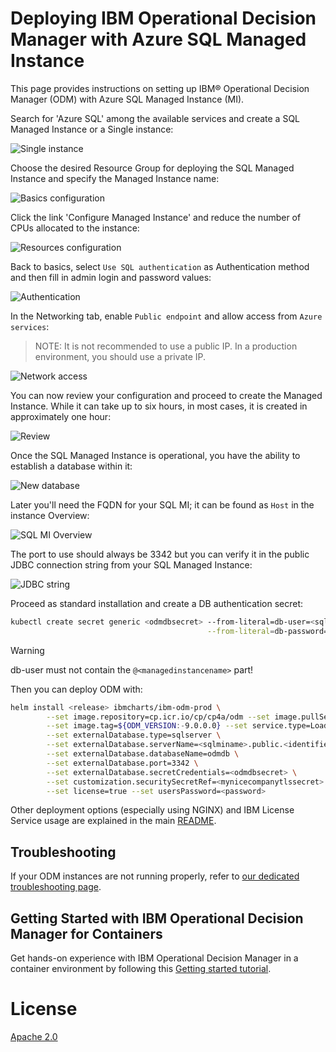 # Deploying IBM Operational Decision Manager with Azure SQL Managed Instance

This page provides instructions on setting up IBM® Operational Decision Manager (ODM) with Azure SQL Managed Instance (MI).

Search for 'Azure SQL' among the available services and create a SQL Managed Instance or a Single instance:

![Single instance](images/sqlmi-select_offer.png)

Choose the desired Resource Group for deploying the SQL Managed Instance and specify the Managed Instance name:

![Basics configuration](images/sqlmi-basics.png)

Click the link 'Configure Managed Instance' and reduce the number of CPUs allocated to the instance:

![Resources configuration](images/sqlmi-resources.png)

Back to basics, select `Use SQL authentication` as Authentication method and then fill in admin login and password values:

![Authentication](images/sqlmi-authentication.png)

In the Networking tab, enable `Public endpoint` and allow access from `Azure services`:
> NOTE: It is not recommended to use a public IP. In a production environment, you should use a private IP.

![Network access](images/sqlmi-network.png)

You can now review your configuration and proceed to create the Managed Instance. While it can take up to six hours, in most cases, it is created in approximately one hour:

![Review](images/sqlmi-review.png)

Once the SQL Managed Instance is operational, you have the ability to establish a database within it:

![New database](images/sqlmi-newdb.png)

Later you'll need the FQDN for your SQL MI; it can be found as `Host` in the instance Overview:

![SQL MI Overview](images/sqlmi-overview.png)

The port to use should always be 3342 but you can verify it in the public JDBC connection string from your SQL Managed Instance:

![JDBC string](images/sqlmi-jdbcstring.png)

Proceed as standard installation and create a DB authentication secret:

```bash
kubectl create secret generic <odmdbsecret> --from-literal=db-user=<sqlmiadmin> \
                                            --from-literal=db-password='<password>'
```

> [!WARNING]
> db-user must not contain the `@<managedinstancename>` part!

Then you can deploy ODM with:

```bash
helm install <release> ibmcharts/ibm-odm-prod \
        --set image.repository=cp.icr.io/cp/cp4a/odm --set image.pullSecrets=<registrysecret> \
        --set image.tag=${ODM_VERSION:-9.0.0.0} --set service.type=LoadBalancer \
        --set externalDatabase.type=sqlserver \
        --set externalDatabase.serverName=<sqlminame>.public.<identifier>.database.windows.net \
        --set externalDatabase.databaseName=odmdb \
        --set externalDatabase.port=3342 \
        --set externalDatabase.secretCredentials=<odmdbsecret> \
        --set customization.securitySecretRef=<mynicecompanytlssecret> \
        --set license=true --set usersPassword=<password>
```

Other deployment options (especially using NGINX) and IBM License Service usage are explained in the main [README](README.md).

## Troubleshooting

If your ODM instances are not running properly, refer to [our dedicated troubleshooting page](https://www.ibm.com/docs/en/odm/9.0.0?topic=900-troubleshooting-support).

## Getting Started with IBM Operational Decision Manager for Containers

Get hands-on experience with IBM Operational Decision Manager in a container environment by following this [Getting started tutorial](https://github.com/DecisionsDev/odm-for-container-getting-started/blob/master/README.md).

# License

[Apache 2.0](/LICENSE)
